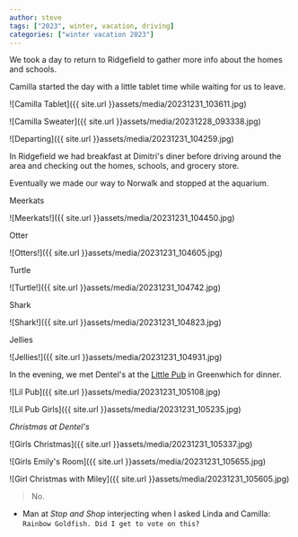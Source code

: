 ```yaml
---
author: steve
tags: ["2023", winter, vacation, driving]
categories: ["winter vacation 2023"]
---
```

We took a day to return to Ridgefield to gather more info about the homes and schools.  

Camilla started the day with a little tablet time while waiting for us to leave.  

![Camilla Tablet]({{ site.url }}assets/media/20231231_103611.jpg)  

![Camilla Sweater]({{ site.url }}assets/media/20231228_093338.jpg)  

![Departing]({{ site.url }}assets/media/20231231_104259.jpg)  

In Ridgefield we had breakfast at Dimitri's diner before driving around the area and checking out the homes, schools, and grocery store.  

Eventually we made our way to Norwalk and stopped at the aquarium.  

Meerkats  

![Meerkats!]({{ site.url }}assets/media/20231231_104450.jpg)  

Otter

![Otters!]({{ site.url }}assets/media/20231231_104605.jpg)  

Turtle  

![Turtle!]({{ site.url }}assets/media/20231231_104742.jpg)  

Shark  

![Shark!]({{ site.url }}assets/media/20231231_104823.jpg)  

Jellies  

![Jellies!]({{ site.url }}assets/media/20231231_104931.jpg)  

In the evening, we met Dentel's at the [Little Pub](http://littlepub.com) in Greenwhich for dinner.  

![Lil Pub]({{ site.url }}assets/media/20231231_105108.jpg)  

![Lil Pub Girls]({{ site.url }}assets/media/20231231_105235.jpg)  

*Christmas at Dentel's*  

![Girls Christmas]({{ site.url }}assets/media/20231231_105337.jpg)  

![Girls Emily's Room]({{ site.url }}assets/media/20231231_105655.jpg)  

![Girl Christmas with Miley]({{ site.url }}assets/media/20231231_105605.jpg)  

> No.  

- Man at *Stop and Shop* interjecting when I asked Linda and Camilla: `Rainbow Goldfish. Did I get to vote on this?`
